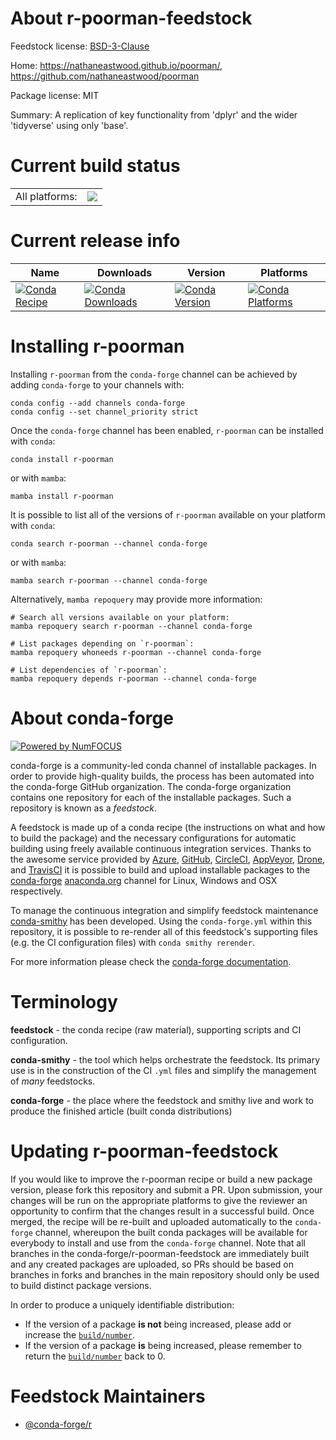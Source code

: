 About r-poorman-feedstock
=========================

Feedstock license: [BSD-3-Clause](https://github.com/conda-forge/r-poorman-feedstock/blob/main/LICENSE.txt)

Home: https://nathaneastwood.github.io/poorman/, https://github.com/nathaneastwood/poorman

Package license: MIT

Summary: A replication of key functionality from 'dplyr' and the wider 'tidyverse' using only 'base'.

Current build status
====================


<table><tr><td>All platforms:</td>
    <td>
      <a href="https://dev.azure.com/conda-forge/feedstock-builds/_build/latest?definitionId=15511&branchName=main">
        <img src="https://dev.azure.com/conda-forge/feedstock-builds/_apis/build/status/r-poorman-feedstock?branchName=main">
      </a>
    </td>
  </tr>
</table>

Current release info
====================

| Name | Downloads | Version | Platforms |
| --- | --- | --- | --- |
| [![Conda Recipe](https://img.shields.io/badge/recipe-r--poorman-green.svg)](https://anaconda.org/conda-forge/r-poorman) | [![Conda Downloads](https://img.shields.io/conda/dn/conda-forge/r-poorman.svg)](https://anaconda.org/conda-forge/r-poorman) | [![Conda Version](https://img.shields.io/conda/vn/conda-forge/r-poorman.svg)](https://anaconda.org/conda-forge/r-poorman) | [![Conda Platforms](https://img.shields.io/conda/pn/conda-forge/r-poorman.svg)](https://anaconda.org/conda-forge/r-poorman) |

Installing r-poorman
====================

Installing `r-poorman` from the `conda-forge` channel can be achieved by adding `conda-forge` to your channels with:

```
conda config --add channels conda-forge
conda config --set channel_priority strict
```

Once the `conda-forge` channel has been enabled, `r-poorman` can be installed with `conda`:

```
conda install r-poorman
```

or with `mamba`:

```
mamba install r-poorman
```

It is possible to list all of the versions of `r-poorman` available on your platform with `conda`:

```
conda search r-poorman --channel conda-forge
```

or with `mamba`:

```
mamba search r-poorman --channel conda-forge
```

Alternatively, `mamba repoquery` may provide more information:

```
# Search all versions available on your platform:
mamba repoquery search r-poorman --channel conda-forge

# List packages depending on `r-poorman`:
mamba repoquery whoneeds r-poorman --channel conda-forge

# List dependencies of `r-poorman`:
mamba repoquery depends r-poorman --channel conda-forge
```


About conda-forge
=================

[![Powered by
NumFOCUS](https://img.shields.io/badge/powered%20by-NumFOCUS-orange.svg?style=flat&colorA=E1523D&colorB=007D8A)](https://numfocus.org)

conda-forge is a community-led conda channel of installable packages.
In order to provide high-quality builds, the process has been automated into the
conda-forge GitHub organization. The conda-forge organization contains one repository
for each of the installable packages. Such a repository is known as a *feedstock*.

A feedstock is made up of a conda recipe (the instructions on what and how to build
the package) and the necessary configurations for automatic building using freely
available continuous integration services. Thanks to the awesome service provided by
[Azure](https://azure.microsoft.com/en-us/services/devops/), [GitHub](https://github.com/),
[CircleCI](https://circleci.com/), [AppVeyor](https://www.appveyor.com/),
[Drone](https://cloud.drone.io/welcome), and [TravisCI](https://travis-ci.com/)
it is possible to build and upload installable packages to the
[conda-forge](https://anaconda.org/conda-forge) [anaconda.org](https://anaconda.org/)
channel for Linux, Windows and OSX respectively.

To manage the continuous integration and simplify feedstock maintenance
[conda-smithy](https://github.com/conda-forge/conda-smithy) has been developed.
Using the ``conda-forge.yml`` within this repository, it is possible to re-render all of
this feedstock's supporting files (e.g. the CI configuration files) with ``conda smithy rerender``.

For more information please check the [conda-forge documentation](https://conda-forge.org/docs/).

Terminology
===========

**feedstock** - the conda recipe (raw material), supporting scripts and CI configuration.

**conda-smithy** - the tool which helps orchestrate the feedstock.
                   Its primary use is in the construction of the CI ``.yml`` files
                   and simplify the management of *many* feedstocks.

**conda-forge** - the place where the feedstock and smithy live and work to
                  produce the finished article (built conda distributions)


Updating r-poorman-feedstock
============================

If you would like to improve the r-poorman recipe or build a new
package version, please fork this repository and submit a PR. Upon submission,
your changes will be run on the appropriate platforms to give the reviewer an
opportunity to confirm that the changes result in a successful build. Once
merged, the recipe will be re-built and uploaded automatically to the
`conda-forge` channel, whereupon the built conda packages will be available for
everybody to install and use from the `conda-forge` channel.
Note that all branches in the conda-forge/r-poorman-feedstock are
immediately built and any created packages are uploaded, so PRs should be based
on branches in forks and branches in the main repository should only be used to
build distinct package versions.

In order to produce a uniquely identifiable distribution:
 * If the version of a package **is not** being increased, please add or increase
   the [``build/number``](https://docs.conda.io/projects/conda-build/en/latest/resources/define-metadata.html#build-number-and-string).
 * If the version of a package **is** being increased, please remember to return
   the [``build/number``](https://docs.conda.io/projects/conda-build/en/latest/resources/define-metadata.html#build-number-and-string)
   back to 0.

Feedstock Maintainers
=====================

* [@conda-forge/r](https://github.com/conda-forge/r/)

